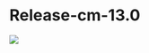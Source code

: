 # Release-cm-13.0
<a href='http://hexabot.iptime.org:8080/job/Hexa-BuildBot/'><img src='http://hexabot.iptime.org:8080/job/Hexa-BuildBot/badge/icon'></a>
